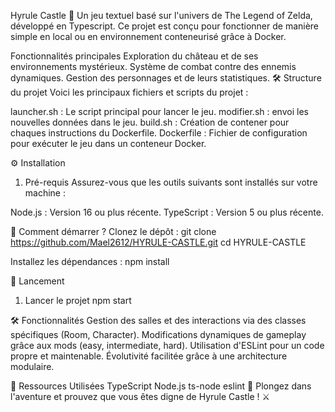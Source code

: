 Hyrule Castle 🏰
Un jeu textuel basé sur l'univers de The Legend of Zelda, développé en Typescript. Ce projet est conçu pour fonctionner de manière simple en local ou en environnement conteneurisé grâce à Docker.

Fonctionnalités principales
Exploration du château et de ses environnements mystérieux.
Système de combat contre des ennemis dynamiques.
Gestion des personnages et de leurs statistiques.
🛠️ Structure du projet
Voici les principaux fichiers et scripts du projet :

launcher.sh : Le script principal pour lancer le jeu.
modifier.sh : envoi les nouvelles données dans le jeu.
build.sh : Création de contener pour chaques instructions du Dockerfile.
Dockerfile : Fichier de configuration pour exécuter le jeu dans un conteneur Docker.


⚙️ Installation
1. Pré-requis
Assurez-vous que les outils suivants sont installés sur votre machine :

Node.js : Version 16 ou plus récente.
TypeScript : Version 5 ou plus récente.

🚀 Comment démarrer ?
Clonez le dépôt :
git clone https://github.com/Mael2612/HYRULE-CASTLE.git
cd HYRULE-CASTLE

Installez les dépendances :
  npm install
  
🚀 Lancement

1. Lancer le projet
  npm start

🛠️ Fonctionnalités
Gestion des salles et des interactions via des classes spécifiques (Room, Character).
Modifications dynamiques de gameplay grâce aux mods (easy, intermediate, hard).
Utilisation d'ESLint pour un code propre et maintenable.
Évolutivité facilitée grâce à une architecture modulaire.

🌟 Ressources Utilisées
TypeScript
Node.js
ts-node
eslint
🏰 Plongez dans l'aventure et prouvez que vous êtes digne de Hyrule Castle ! ⚔️
